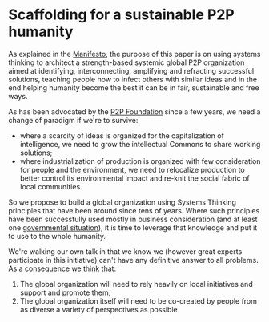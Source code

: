 Scaffolding for a sustainable P2P humanity
=======

As explained in the [Manifesto](manifesto.md), the purpose of this paper is on using systems thinking to architect a strength-based systemic global P2P organization aimed at identifying, interconnecting, amplifying and refracting successful solutions, teaching people how to infect others with similar ideas and in the end helping humanity become the best it can be in fair, sustainable and free ways.

As  has been advocated by the [P2P Foundation](http://www.p2pfoundation.net/) since a few years, we need a change of paradigm if we're to survive:
* where a scarcity of ideas is organized for the capitalization of intelligence, we need to grow the intellectual Commons to share working solutions;
* where industrialization of production is organized with few consideration for people and the environment, we need to relocalize production to better control its environmental impact and re-knit the social fabric of local communities.

So we propose to build a global organization using Systems Thinking principles that have been around since tens of years. Where such principles have been successfully used mostly in business consideration (and at least one [governmental situation](https://en.wikipedia.org/wiki/Project_Cybersyn)), it is time to leverage that knowledge and put it to use to the whole humanity.

We're walking our own talk in that we know we (however great experts participate in this initiative) can't have any definitive answer to all problems. As a consequence we think that:
1. The global organization will need to rely heavily on local initiatives and support and promote them;
2. The global organization itself will need to be co-created by people from as diverse a variety of perspectives as possible